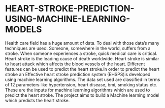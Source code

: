 # HEART-STROKE-PREDICTION-USING-MACHINE-LEARNING-MODELS
Health care field has a huge amount of data. To deal with those data’s many techniques are used. Someone, somewhere in the world, suffers from a stroke. When someone experiences a stroke, quick medical care is critical. Heart stroke is the leading cause of death worldwide. Heart stroke is similar to heart attack which affects the blood vessels of the heart. Different features can be used to predict the heart stroke.In order to predict the  heart stroke an Effective heart stroke prediction system (EHSPS)is developed using machine learning algorithms. The data set used are classified in terms of 12 parameters like hypertension, heart disease, bmi, smoking status etc. These are the inputs for machine learning algorithms which are used to  predict the heart stroke. The project aims to build a Machine learning model which predicts the heart stroke.
